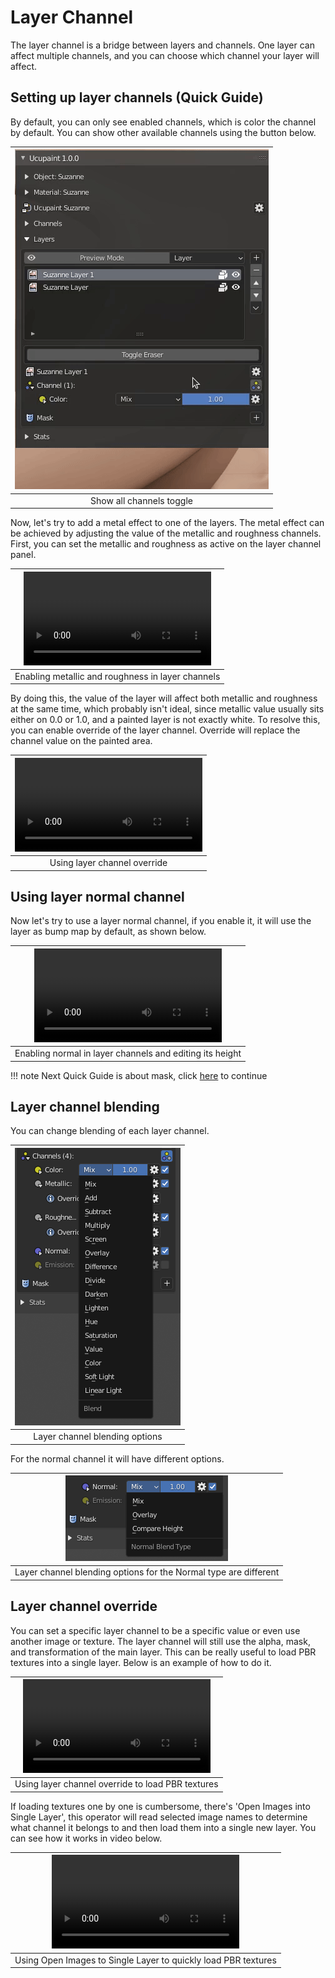 # Layer Channel

The layer channel is a bridge between layers and channels. One layer can affect multiple channels, and you can choose which channel your layer will affect.

## Setting up layer channels (Quick Guide)

By default, you can only see enabled channels, which is color the channel by default. You can show other available channels using the button below.

|![pic: layer channel UI (expand all channel, and show the list of layer channel)](./source/04.layer-channel.01.gif)|
|:--:|
|Show all channels toggle| {align=center}

Now, let's try to add a metal effect to one of the layers. The metal effect can be achieved by adjusting the value of the metallic and roughness channels. First, you can set the metallic and roughness as active on the layer channel panel.

|![type:video](./source/04.layer-channel.02.mp4)|
|:--:|
|Enabling metallic and roughness in layer channels| {align=center}

By doing this, the value of the layer will affect both metallic and roughness at the same time, which probably isn't ideal, since metallic value usually sits either on 0.0 or 1.0, and a painted layer is not exactly white.
To resolve this, you can enable override of the layer channel. Override will replace the channel value on the painted area.

|![type:video](./source/04.layer-channel.03.mp4)|
|:--:|
|Using layer channel override| {align=center}

## Using layer normal channel

Now let's try to use a layer normal channel, if you enable it, it will use the layer as bump map by default, as shown below.

|![type:video](./source/04.layer-channel.04.mp4)|
|:--:|
|Enabling normal in layer channels and editing its height| {align=center}

!!! note
    Next Quick Guide is about mask, click [here](../01.04.mask/#setting-up-mask-quick-guide) to continue

## Layer channel blending
You can change blending of each layer channel.

|![pic: layer channel blending option](./source/04.layer-channel.05.png)|
|:--:|
|Layer channel blending options| {align=center}

For the normal channel it will have different options.

|![pic: layer normal channel blending option](./source/04.layer-channel.06.png)|
|:--:|
|Layer channel blending options for the Normal type are different| {align=center}

## Layer channel override

You can set a specific layer channel to be a specific value or even use another image or texture. The layer channel will still use the alpha, mask, and transformation of the main layer. This can be really useful to load PBR textures into a single layer. Below is an example of how to do it.

|![type:video](./source/04.layer-channel.07.mp4)|
|:--:|
|Using layer channel override to load PBR textures| {align=center}


If loading textures one by one is cumbersome, there's 'Open Images into Single Layer', this operator will read selected image names to determine what channel it belongs to and then load them into a single new layer. You can see how it works in video below.

|![type:video](./source/04.layer-channel.08.mp4)|
|:--:|
|Using Open Images to Single Layer to quickly load PBR textures| {align=center}


